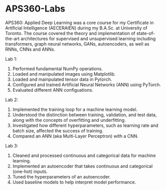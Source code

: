 # APS360-Labs
APS360: Applied Deep Learning was a core course for my Certificate in Artificial Intelligence (AECERAIEN) during my B.A.Sc. at University of Toronto.
The course covered the theory and implementation of state-of-the-art architectures for supervised and unsupervised learning including transformers, graph neural networks, GANs, autoencoders, as well as RNNs, CNNs and ANNs.



Lab 1:

1. Performed fundamental NumPy operations.
2. Loaded and manipulated images using Matplotlib.
3. Loaded and mainpulated tensor data in Pytorch.
4. Configured and trained Artificial Neural Networks (ANN) using PyTorch.
5. Evaluated different ANN configuations.


Lab 2:

1. Implemented the training loop for a machine learning model.
2. Understood the distinction between training, validation, and test data, along with the concepts of overfitting and underfitting.
3. Investigated how different hyperparameters, such as learning rate and batch size, affected the success of training.
4. Compared an ANN (aka Multi-Layer Perceptron) with a CNN.

Lab 3:
1. Cleaned and processed continuous and categorical data for machine learning.
2. Implemented an autoencoder that takes continuous and categorical (one-hot) inputs.
3. Tuned the hyperparameters of an autoencoder.
4. Used baseline models to help interpret model performance.
